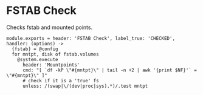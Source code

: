 
# FSTAB Check

Checks fstab and mounted points.

    module.exports = header: 'FSTAB Check', label_true: 'CHECKED', handler: (options) ->
      {fstab} = @config
      for mntpt, disk of fstab.volumes
        @system.execute
          header: 'Mountpoints'
          cmd: "[ `df -kP \"#{mntpt}\" | tail -n +2 | awk '{print $NF}'` = \"#{mntpt}\" ]"
          # check if it is a 'true' fs
          unless: /(swap|\/(dev|proc|sys).*)/.test mntpt
